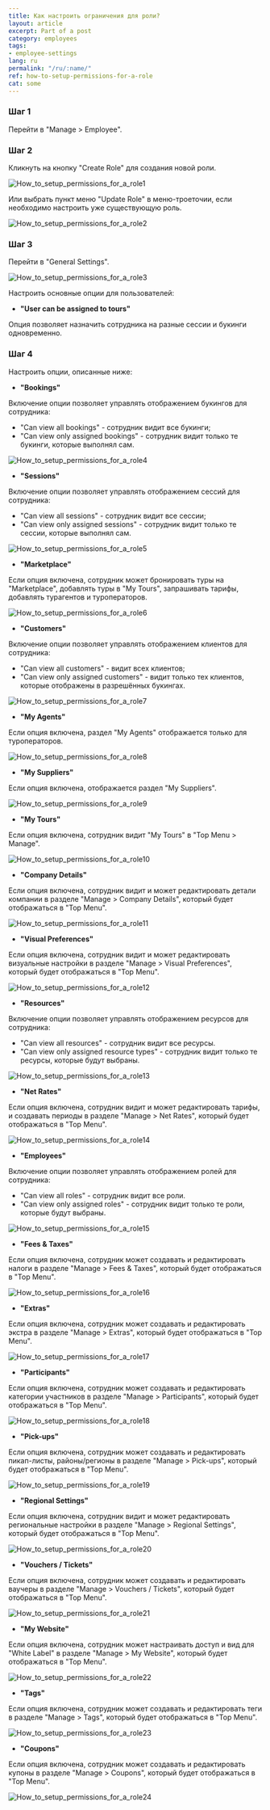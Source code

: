 ```yaml
---
title: Как настроить ограничения для роли?
layout: article
excerpt: Part of a post
category: employees
tags:
- employee-settings
lang: ru
permalink: "/ru/:name/"
ref: how-to-setup-permissions-for-a-role
cat: some
---
```


### **Шаг 1**

Перейти в "Manage > Employee".

### **Шаг 2**

Кликнуть на кнопку "Create Role" для создания новой роли.

![How_to_setup_permissions_for_a_role1](/assets/images/how_to_setup_permissions_for_a_role1.png)

Или выбрать пункт меню "Update Role" в меню-троеточии, если необходимо настроить уже существующую роль.

![How_to_setup_permissions_for_a_role2](/assets/images/how_to_setup_permissions_for_a_role2.png)

### **Шаг 3**

Перейти в "General Settings".

![How_to_setup_permissions_for_a_role3](/assets/images/how_to_setup_permissions_for_a_role3.png)

Настроить основные опции для пользователей:

- **"User can be assigned to tours"** 

Опция позволяет назначить сотрудника на разные сессии и букинги одновременно.

### **Шаг 4**

Настроить опции, описанные ниже:

- **"Bookings"** 

Включение опции позволяет управлять отображением букингов для сотрудника:
- "Can view all bookings" - сотрудник видит все букинги;
- "Can view only assigned bookings" - сотрудник видит только те букинги, которые выполнял сам.

![How_to_setup_permissions_for_a_role4](/assets/images/how_to_setup_permissions_for_a_role4.png)

- **"Sessions"**

Включение опции позволяет управлять отображением сессий для сотрудника:
- "Can view all sessions" - сотрудник видит все сессии;
- "Can view only assigned sessions" - сотрудник видит только те сессии, которые выполнял сам.

![How_to_setup_permissions_for_a_role5](/assets/images/how_to_setup_permissions_for_a_role5.png)

- **"Marketplace"**

Если опция включена, сотрудник может бронировать туры на "Marketplace", добавлять туры в "My Tours", запрашивать тарифы, добавлять турагентов и туроператоров.

![How_to_setup_permissions_for_a_role6](/assets/images/how_to_setup_permissions_for_a_role6.png)

- **"Customers"**

Включение опции позволяет управлять отображением клиентов для сотрудника:
- "Can view all customers" - видит всех клиентов;
- "Can view only assigned customers" - видит только тех клиентов, которые отображены в разрешённых букингах.

![How_to_setup_permissions_for_a_role7](/assets/images/how_to_setup_permissions_for_a_role7.png)

- **"My Agents"**

Если опция включена, раздел "My Agents" отображается только для туроператоров.

![How_to_setup_permissions_for_a_role8](/assets/images/how_to_setup_permissions_for_a_role8.png)

- **"My Suppliers"**

Если опция включена, отображается раздел "My Suppliers".

![How_to_setup_permissions_for_a_role9](/assets/images/how_to_setup_permissions_for_a_role9.png)

- **"My Tours"**

Если опция включена, сотрудник видит "My Tours" в "Top Menu > Manage".

![How_to_setup_permissions_for_a_role10](/assets/images/how_to_setup_permissions_for_a_role10.png)

- **"Company Details"**

Если опция включена, сотрудник видит и может редактировать детали компании в разделе "Manage > Company Details", который будет отображаться в "Top Menu". 

![How_to_setup_permissions_for_a_role11](/assets/images/how_to_setup_permissions_for_a_role11.png)

- **"Visual Preferences"**

Если опция включена, сотрудник видит и может редактировать визуальные настройки в разделе "Manage > Visual Preferences", который будет отображаться в "Top Menu".

![How_to_setup_permissions_for_a_role12](/assets/images/how_to_setup_permissions_for_a_role12.png)

- **"Resources"**

Включение опции позволяет управлять отображением ресурсов для сотрудника:
- "Can view all resources" - сотрудник видит все ресурсы.
- "Can view only assigned resource types" - сотрудник видит только те ресурсы, которые будут выбраны.

![How_to_setup_permissions_for_a_role13](/assets/images/how_to_setup_permissions_for_a_role13.png)

- **"Net Rates"**

Если опция включена, сотрудник видит и может редактировать тарифы, и создавать периоды  в разделе "Manage > Net Rates", который будет отображаться в "Top Menu".

![How_to_setup_permissions_for_a_role14](/assets/images/how_to_setup_permissions_for_a_role14.png)

- **"Employees"**

Включение опции позволяет управлять отображением ролей для сотрудника:
- "Can view all roles" - сотрудник видит все роли.
- "Can view only assigned roles" - сотрудник видит только те роли, которые будут выбраны.

![How_to_setup_permissions_for_a_role15](/assets/images/how_to_setup_permissions_for_a_role15.png)

- **"Fees & Taxes"**

Если опция включена, сотрудник может создавать и редактировать налоги в разделе "Manage > Fees & Taxes", который будет отображаться в "Top Menu".

![How_to_setup_permissions_for_a_role16](/assets/images/how_to_setup_permissions_for_a_role16.png)

- **"Extras"**

Если опция включена, сотрудник может создавать и редактировать экстра в разделе "Manage > Extras", который будет отображаться в "Top Menu".

![How_to_setup_permissions_for_a_role17](/assets/images/how_to_setup_permissions_for_a_role17.png)

- **"Participants"**

Если опция включена, сотрудник может создавать и редактировать категории участников в разделе "Manage > Participants", который будет отображаться в "Top Menu".

![How_to_setup_permissions_for_a_role18](/assets/images/how_to_setup_permissions_for_a_role18.png)

- **"Pick-ups"** 

Если опция включена, сотрудник может создавать и редактировать пикап-листы, районы/регионы в разделе "Manage > Pick-ups", который будет отображаться в "Top Menu".

![How_to_setup_permissions_for_a_role19](/assets/images/how_to_setup_permissions_for_a_role19.png)

- **"Regional Settings"**

Если опция включена, сотрудник видит и может редактировать региональные настройки в разделе "Manage > Regional Settings", который будет отображаться в "Top Menu".

![How_to_setup_permissions_for_a_role20](/assets/images/how_to_setup_permissions_for_a_role20.png)

- **"Vouchers / Tickets"** 

Если опция включена, сотрудник может создавать и редактировать ваучеры в разделе "Manage > Vouchers / Tickets", который будет отображаться в "Top Menu".

![How_to_setup_permissions_for_a_role21](/assets/images/how_to_setup_permissions_for_a_role21.png)

- **"My Website"**

Если опция включена, сотрудник может настраивать доступ и вид для "White Label" в разделе "Manage > My Website", который будет отображаться в "Top Menu".

![How_to_setup_permissions_for_a_role22](/assets/images/how_to_setup_permissions_for_a_role22.png)

- **"Tags"**

Если опция включена, сотрудник может создавать и редактировать теги в разделе "Manage > Tags", который будет отображаться в "Top Menu".

![How_to_setup_permissions_for_a_role23](/assets/images/how_to_setup_permissions_for_a_role23.png)

- **"Coupons"** 

Если опция включена, сотрудник может создавать и редактировать купоны в разделе "Manage > Coupons", который будет отображаться в "Top Menu".

![How_to_setup_permissions_for_a_role24](/assets/images/how_to_setup_permissions_for_a_role24.png)
